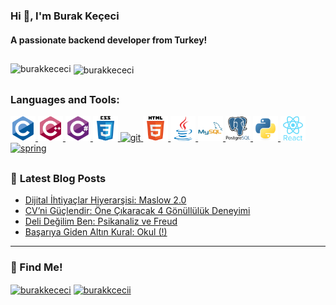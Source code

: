 
### Hi 👋, I'm Burak Keçeci 
#### A passionate backend developer from Turkey!

##

<p><img align="left" src="https://github-readme-stats.vercel.app/api/top-langs?username=burakkececi&show_icons=true&locale=en&layout=compact" alt="burakkececi" /></p>


<p>&nbsp;<img align="center" src="https://github-readme-stats.vercel.app/api?username=burakkececi&show_icons=true&locale=en" alt="burakkececi" /></p>

##

<h3 align="left">Languages and Tools:</h3>
<p align="left"> <a href="https://www.cprogramming.com/" target="_blank" rel="noreferrer"> <img src="https://raw.githubusercontent.com/devicons/devicon/master/icons/c/c-original.svg" alt="c" width="40" height="40"/> </a> <a href="https://www.w3schools.com/cpp/" target="_blank" rel="noreferrer"> <img src="https://raw.githubusercontent.com/devicons/devicon/master/icons/cplusplus/cplusplus-original.svg" alt="cplusplus" width="40" height="40"/> </a> <a href="https://www.w3schools.com/cs/" target="_blank" rel="noreferrer"> <img src="https://raw.githubusercontent.com/devicons/devicon/master/icons/csharp/csharp-original.svg" alt="csharp" width="40" height="40"/> </a> <a href="https://www.w3schools.com/css/" target="_blank" rel="noreferrer"> <img src="https://raw.githubusercontent.com/devicons/devicon/master/icons/css3/css3-original-wordmark.svg" alt="css3" width="40" height="40"/> </a> <a href="https://git-scm.com/" target="_blank" rel="noreferrer"> <img src="https://www.vectorlogo.zone/logos/git-scm/git-scm-icon.svg" alt="git" width="40" height="40"/> </a> <a href="https://www.w3.org/html/" target="_blank" rel="noreferrer"> <img src="https://raw.githubusercontent.com/devicons/devicon/master/icons/html5/html5-original-wordmark.svg" alt="html5" width="40" height="40"/> </a> <a href="https://www.java.com" target="_blank" rel="noreferrer"> <img src="https://raw.githubusercontent.com/devicons/devicon/master/icons/java/java-original.svg" alt="java" width="40" height="40"/> </a> <a href="https://www.mysql.com/" target="_blank" rel="noreferrer"> <img src="https://raw.githubusercontent.com/devicons/devicon/master/icons/mysql/mysql-original-wordmark.svg" alt="mysql" width="40" height="40"/> </a> <a href="https://www.postgresql.org" target="_blank" rel="noreferrer"> <img src="https://raw.githubusercontent.com/devicons/devicon/master/icons/postgresql/postgresql-original-wordmark.svg" alt="postgresql" width="40" height="40"/> </a> <a href="https://www.python.org" target="_blank" rel="noreferrer"> <img src="https://raw.githubusercontent.com/devicons/devicon/master/icons/python/python-original.svg" alt="python" width="40" height="40"/> </a> <a href="https://reactjs.org/" target="_blank" rel="noreferrer"> <img src="https://raw.githubusercontent.com/devicons/devicon/master/icons/react/react-original-wordmark.svg" alt="react" width="40" height="40"/> </a> <a href="https://spring.io/" target="_blank" rel="noreferrer"> <img src="https://www.vectorlogo.zone/logos/springio/springio-icon.svg" alt="spring" width="40" height="40"/> </a> </p>

## 

### 📕 **Latest Blog Posts**
<!-- BLOG-POST-LIST:START -->
- [Dijital İhtiyaçlar Hiyerarşisi: Maslow 2.0 ](https://blog.youthall.com/dijital-ihtiyaclar-hiyerarsisi-maslow-2-0/)
- [CV’ni Güçlendir: Öne Çıkaracak 4 Gönüllülük Deneyimi ](https://blog.youthall.com/cvni-guclendir-one-cikaracak-4-gonulluluk-deneyimi/)
- [Deli Değilim Ben: Psikanaliz ve Freud ](https://blog.youthall.com/deli-degilim-ben-psikanaliz-ve-freud/)
- [Başarıya Giden Altın Kural: Okul (!)  ](https://blog.youthall.com/basariya-giden-altin-kural-okul/)

<!-- BLOG-POST-LIST:END -->

<!-- Actual text -->

---

### 🔎 Find Me!

<p align="left">
<a href="https://linkedin.com/in/burakkececi" target="blank"><img align="center" src="https://raw.githubusercontent.com/rahuldkjain/github-profile-readme-generator/master/src/images/icons/Social/linked-in-alt.svg" alt="burakkececi" height="30" width="40" /></a>
<a href="https://instagram.com/burakkcecii" target="blank"><img align="center" src="https://raw.githubusercontent.com/rahuldkjain/github-profile-readme-generator/master/src/images/icons/Social/instagram.svg" alt="burakkcecii" height="30" width="40" /></a>
</p>


